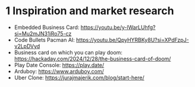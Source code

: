 # 1 Inspiration and market research
- Embedded Business Card: https://youtu.be/y-lWarLUhfg?si=Mu2mJN31iRo75-cz
- Code Bullets Pacman AI: https://youtu.be/QpyHYRBKy8U?si=XPdFzpJ-v2LpDVyd
- Business card on which you can play doom: https://hackaday.com/2024/12/28/the-business-card-of-doom/
- Play Date Console: https://play.date/
- Arduboy: https://www.arduboy.com/
- Uber Clone: https://jurajmajerik.com/blog/start-here/
